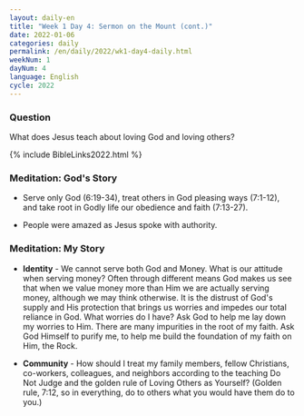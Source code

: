 ```yaml
---
layout: daily-en
title: "Week 1 Day 4: Sermon on the Mount (cont.)"
date: 2022-01-06
categories: daily
permalink: /en/daily/2022/wk1-day4-daily.html
weekNum: 1
dayNum: 4
language: English
cycle: 2022
---
```


### Question     
What does Jesus teach about loving God and loving others?

{% include BibleLinks2022.html %} 

### Meditation: God's Story   
+ Serve only God (6:19-34), treat others in God pleasing ways (7:1-12), and take root in Godly life our obedience and faith (7:13-27). 

+ People were amazed as Jesus spoke with authority. 

### Meditation: My Story   
+ **Identity** - We cannot serve both God and Money. What is our attitude when serving money? Often through different means God makes us see that when we value money more than Him we are actually serving money, although we may think otherwise. It is the distrust of God's supply and His protection that brings us worries and impedes our total reliance in God. What worries do I have? Ask God to help me lay down my worries to Him. There are many impurities in the root of my faith. Ask God Himself to purify me, to help me build the foundation of my faith on Him, the Rock. 

+ **Community** - How should I treat my family members, fellow Christians, co-workers, colleagues, and neighbors according to the teaching Do Not Judge and the golden rule of Loving Others as Yourself? (Golden rule, 7:12, so in everything, do to others what you would have them do to you.) 
